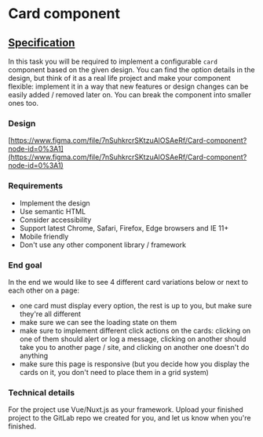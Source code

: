 # Card component

## [Specification](https://www.notion.so/Card-component-206dfb9d6ba34e56b98853f4e0387701)

In this task you will be required to implement a configurable `card` component based on the given design.
You can find the option details in the design, but think of it as a real life project and make your component flexible:
implement it in a way that new features or design changes can be easily added / removed later on.
You can break the component into smaller ones too.

### Design

[https://www.figma.com/file/7nSuhkrcrSKtzuAlOSAeRf/Card-component?node-id=0%3A1](https://www.figma.com/file/7nSuhkrcrSKtzuAlOSAeRf/Card-component?node-id=0%3A1)

### Requirements

- Implement the design
- Use semantic HTML
- Consider accessibility
- Support latest Chrome, Safari, Firefox, Edge browsers and IE 11+
- Mobile friendly
- Don't use any other component library / framework

### End goal

In the end we would like to see 4 different card variations below or next to each other on a page:

- one card must display every option, the rest is up to you, but make sure they're all different
- make sure we can see the loading state on them
- make sure to implement different click actions on the cards: clicking on one of them should alert or log a message, clicking on another should take you to another page / site, and clicking on another one doesn't do anything
- make sure this page is responsive (but you decide how you display the cards on it, you don't need to place them in a grid system)

### Technical details

For the project use Vue/Nuxt.js as your framework. Upload your finished project to the GitLab repo we created for you, and let us know when you're finished.
